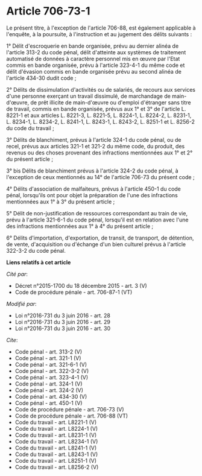 # Article 706-73-1

Le présent titre, à l'exception de l'article 706-88, est également applicable à l'enquête, à la poursuite, à l'instruction et
au jugement des délits suivants : 

1° Délit d'escroquerie en bande organisée, prévu au dernier alinéa de l'article 313-2 du code pénal, délit d'atteinte aux
systèmes de traitement automatisé de données à caractère personnel mis en œuvre par l'Etat commis en bande organisée, prévu à
l'article 323-4-1 du même code et délit d'évasion commis en bande organisée prévu au second alinéa de l'article 434-30 dudit
code ; 

2° Délits de dissimulation d'activités ou de salariés, de recours aux services d'une personne exerçant un travail dissimulé,
de marchandage de main-d'œuvre, de prêt illicite de main-d'œuvre ou d'emploi d'étranger sans titre de travail, commis en
bande organisée, prévus aux 1° et 3° de l'article L. 8221-1 et aux articles L. 8221-3, L. 8221-5, L. 8224-1, L. 8224-2, L.
8231-1, L. 8234-1, L. 8234-2, L. 8241-1, L. 8243-1, L. 8243-2, L. 8251-1 et L. 8256-2 du code du travail ; 

3° Délits de blanchiment, prévus à l'article 324-1 du code pénal, ou de recel, prévus aux articles 321-1 et 321-2 du même
code, du produit, des revenus ou des choses provenant des infractions mentionnées aux 1° et 2° du présent article ; 

3° bis Délits de blanchiment prévus à l'article 324-2 du code pénal, à l'exception de ceux mentionnés au 14° de l'article
706-73 du présent code ; 

4° Délits d'association de malfaiteurs, prévus à l'article 450-1 du code pénal, lorsqu'ils ont pour objet la préparation de
l'une des infractions mentionnées aux 1° à 3° du présent article ; 

5° Délit de non-justification de ressources correspondant au train de vie, prévu à l'article 321-6-1 du code pénal, lorsqu'il
est en relation avec l'une des infractions mentionnées aux 1° à 4° du présent article ; 

6° Délits d'importation, d'exportation, de transit, de transport, de détention, de vente, d'acquisition ou d'échange d'un
bien culturel prévus à l'article 322-3-2 du code pénal.

**Liens relatifs à cet article**

_Cité par_:

  - Décret n°2015-1700 du 18 décembre 2015 - art. 3 (V)
  - Code de procédure pénale - art. 706-87-1 (VT)

_Modifié par_:

  - Loi n°2016-731 du 3 juin 2016 - art. 28
  - Loi n°2016-731 du 3 juin 2016 - art. 29
  - Loi n°2016-731 du 3 juin 2016 - art. 30

_Cite_:

  - Code pénal - art. 313-2 (V)
  - Code pénal - art. 321-1 (V)
  - Code pénal - art. 321-6-1 (V)
  - Code pénal - art. 322-3-2 (V)
  - Code pénal - art. 323-4-1 (V)
  - Code pénal - art. 324-1 (V)
  - Code pénal - art. 324-2 (V)
  - Code pénal - art. 434-30 (V)
  - Code pénal - art. 450-1 (V)
  - Code de procédure pénale - art. 706-73 (V)
  - Code de procédure pénale - art. 706-88 (VT)
  - Code du travail - art. L8221-1 (V)
  - Code du travail - art. L8224-1 (V)
  - Code du travail - art. L8231-1 (V)
  - Code du travail - art. L8234-1 (V)
  - Code du travail - art. L8241-1 (V)
  - Code du travail - art. L8243-1 (V)
  - Code du travail - art. L8251-1 (V)
  - Code du travail - art. L8256-2 (V)
